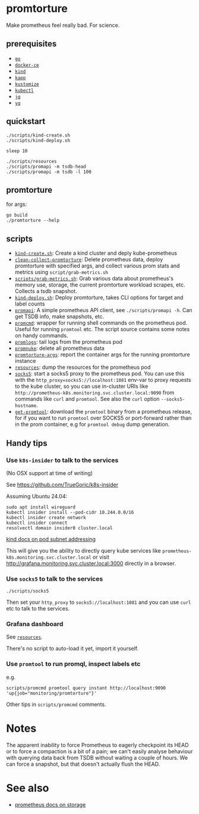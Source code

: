 # promtorture

Make prometheus feel really bad. For science.

## prerequisites

* [`go`](https://golang.org/)
* [`docker-ce`](https://docs.docker.com/engine/install/)
* [`kind`](https://kind.sigs.k8s.io/)
* [`kapp`](https://get-kapp.io/)
* [`kustomize`](https://kustomize.io/)
* [`kubectl`](https://kubernetes.io/docs/tasks/tools/)
* [`jq`](https://stedolan.github.io/jq/)
* [`yq`](https://mikefarah.gitbook.io/yq/)

## quickstart

```
./scripts/kind-create.sh
./scripts/kind-deploy.sh

sleep 10

./scripts/resources
./scripts/promapi -m tsdb-head
./scripts/promapi -m tsdb -l 100

```

## promtorture

for args:

```
go build
./promtorture --help
```

## scripts

- [`kind-create.sh`](./scripts/kind-create.sh): Create a kind cluster and deply kube-prometheus
- [`clean-collect-promtorture`](./scripts/clean-collect-promtorture): Delete prometheus data, deploy promtorture with specified args, and collect various prom stats and metrics using `script/grab-metrics.sh`
- [`scripts/grab-metrics.sh`](./scripts/grab-metrics.sh): Grab various data about prometheus's memory use, storage, the current promtorture workload scrapes, etc. Collects a tsdb snapshot.
- [`kind-deploy.sh`](./scripts/kind-deploy.sh): Deploy promtorture, takes CLI options for target and label counts
- [`promapi`](./scripts/promapi): A simple prometheus API client, see
  `./scripts/promapi -h`. Can get TSDB info, make snapshots, etc.
- [`promcmd`](./scripts/promcmd): wrapper for running shell commands on the prometheus pod. Useful for running
  `promtool` etc. The script source contains some notes on handy commands.
- [`promlogs`](./scripts/promlogs): tail logs from the prometheus pod
- [`promnuke`](./scripts/promnuke): delete all prometheus data
- [`promtorture-args`](./scripts/promtorture-args): report the container args for the running promtorture instance
- [`resources`](./scripts/resources): dump the resources for the prometheus pod
- [`socks5`](./scripts/socks5): start a socks5 proxy to the prometheus pod. You can use this with
  the `http_proxy=socks5://localhost:1081` env-var to proxy requests to the kube cluster, so you can
  use in-cluster URIs like `http://prometheus-k8s.monitoring.svc.cluster.local:9090` from commands
  like `curl` and `promtool`. See also the `curl` option `--socks5-hostname`.
- [`get-promtool`](./scripts/get-promtool): download the `promtool` binary from a prometheus release,
  for if you want to run `promtool` over SOCKS5 or port-forward rather than in the prom container, e.g
  for `promtool debug` dump generation.

## Handy tips

### Use `k8s-insider` to talk to the services

(No OSX support at time of writing)

See https://github.com/TrueGoric/k8s-insider

Assuming Ubuntu 24.04:

```
sudo apt install wireguard
kubectl insider install --pod-cidr 10.244.0.0/16
kubectl insider create network
kubectl insider connect
resolvectl domain insider0 cluster.local
```

[kind docs on pod subnet addressing](https://kind.sigs.k8s.io/docs/user/configuration/#pod-subnet)

This will give you the ability to directly query kube services like `prometheus-k8s.monitoring.svc.cluster.local` or visit http://grafana.monitoring.svc.cluster.local:3000 directly in a browser.

### Use `socks5` to talk to the services

```
./scripts/socks5
```

Then set your `http_proxy` to `socks5://localhost:1081` and you can use `curl`
etc to talk to the services.

### Grafana dashboard

See [`resources`](./resources/grafana-dashboards/promtorture.json).

There's no script to auto-load it yet, import it yourself.

### Use `promtool` to run promql, inspect labels etc

e.g.

```
scripts/promcmd promtool query instant http://localhost:9090 'up{job="monitoring/promtorture"}'
```

Other tips in `scripts/promcmd` comments.

# Notes

The apparent inability to force Prometheus to eagerly checkpoint its HEAD or to
force a compaction is a bit of a pain; we can't easily analyse behaviour with
querying data back from TSDB without waiting a couple of hours. We can force a
snapshot, but that doesn't actually flush the HEAD.

# See also

* [prometheus docs on storage](https://github.com/juliusv/prometheus-docs/blob/master/content/docs/operating/storage.md)
